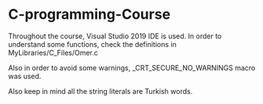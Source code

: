 # C-programming-Course

Throughout the course, Visual Studio 2019 IDE is used. In order to understand some functions, check the definitions in MyLibraries/C_Files/Omer.c

Also in order to avoid some warnings, _CRT_SECURE_NO_WARNINGS macro was used.

Also keep in mind all the string literals are Turkish words.
